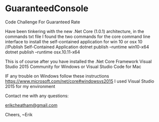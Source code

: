 # GuaranteedConsole
Code Challenge For Guaranteed Rate

Have been tinkering with the new .Net Core (1.0.1) architecture, 
in the commands txt file I found the two commands for the core command line interface to 
install the self-contained application for win 10 or osx 10 
//Publish Self-Contained Application
dotnet publish –runtime win10-x64
dotnet publish –runtime osx.10.11-x64

This is of course after you have installed the .Net Core Framework
Visual Studio 2015 Community for Windows or
Visual Studio Code for Mac

IF any trouble on Windows follow these instructions
https://www.microsoft.com/net/core#windowsvs2015
I used Visual Studio 2015 for my environment

Contact me with any questions:

erikcheatham@gmail.com

Cheers,
~Erik
